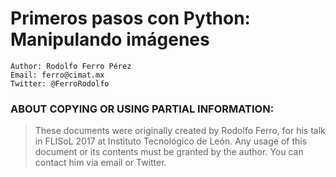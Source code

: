 # Primeros pasos con Python: Manipulando imágenes

```
Author: Rodolfo Ferro Pérez
Email: ferro@cimat.mx
Twitter: @FerroRodolfo
```
### ABOUT COPYING OR USING PARTIAL INFORMATION:
> These documents were originally created by Rodolfo Ferro, for his talk in FLISoL 2017 at Instituto Tecnológico de León.
> Any usage of this document or its contents must be granted by the author.
> You can contact him via email or Twitter.
